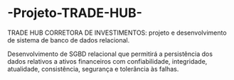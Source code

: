 # -Projeto-TRADE-HUB-
TRADE HUB CORRETORA DE INVESTIMENTOS: projeto e desenvolvimento de sistema de banco de dados relacional.

Desenvolvimento de SGBD relacional que permitirá a persistência dos dados relativos a ativos financeiros com confiabilidade, integridade, atualidade, consistência, segurança e tolerância às falhas. 
